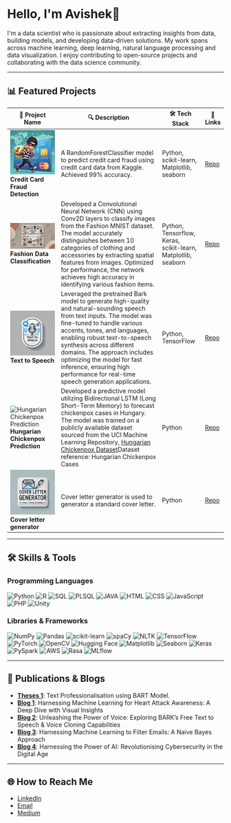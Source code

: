 # Hello, I'm Avishek👋

I'm a data scientist who is passionate about extracting insights from data, building models, and developing data-driven solutions. My work spans across machine learning, deep learning, natural language processing and data visualization. I enjoy contributing to open-source projects and collaborating with the data science community.

---

## 📊 Featured Projects

| 📝 Project Name                                                                 | 🔍 Description                                                                                 | 🛠️ Tech Stack                                      | 📎 Links                                      |
|---------------------------------------------------------------------------------|------------------------------------------------------------------------------------------------|---------------------------------------------------|----------------------------------------------|
| <img src="https://github.com/Avishek2020/credit-card-fraud-detection/blob/main/image/credit-card.png" alt=" credit card" width="230"/> **Credit Card Fraud Detection** | A RandomForestClassifier model to predict credit card fraud using credit card data from Kaggle. Achieved 99% accuracy. | Python, scikit-learn, Matplotlib, seaborn | [Repo](https://github.com/Avishek2020/credit-card-fraud-detection) |
| <img src="https://github.com/Avishek2020/ImageClassification/blob/main/Fashion_Data_classification.png" alt="Fashion Data Classification" width="230"/> **Fashion Data Classification** | Developed a Convolutional Neural Network (CNN) using Conv2D layers to classify images from the Fashion MNIST dataset. The model accurately distinguishes between 10 categories of clothing and accessories by extracting spatial features from images. Optimized for performance, the network achieves high accuracy in identifying various fashion items. | Python, Tensorflow, Keras, scikit-learn, Matplotlib, seaborn | [Repo](https://github.com/Avishek2020/ImageClassification/blob/main/Fashion_Data_classification.ipynb) |
| <img src="https://github.com/Avishek2020/Text-to-speech/blob/main/Text_to_speech.png" alt=" text to speech" width="230"/> **Text to Speech** | Leveraged the pretrained Bark model to generate high-quality and natural-sounding speech from text inputs. The model was fine-tuned to handle various accents, tones, and languages, enabling robust text-to-speech synthesis across different domains. The approach includes optimizing the model for fast inference, ensuring high performance for real-time speech generation applications.| Python, TensorFlow | [Repo](https://github.com/Avishek2020/Text-to-speech)    |
| <img src="https://github.com/Avishek2020/Hungarian-Chickenpox-Prediction/blob/main/Hungarian-chicken-pox.png" alt="Hungarian Chickenpox Prediction" width="230"/> **Hungarian Chickenpox Prediction** | Developed a predictive model utilizing Bidirectional LSTM (Long Short-Term Memory) to forecast chickenpox cases in Hungary. The model was trained on a publicly available dataset sourced from the UCI Machine Learning Repository, [Hungarian Chickenpox Dataset](https://archive.ics.uci.edu/ml/datasets/Hungarian+Chickenpox+Cases)Dataset reference: Hungarian Chickenpox Cases| Python | [Repo](https://github.com/Avishek2020/Hungarian-Chickenpox-Prediction) |
| <img src="https://github.com/Avishek2020/cover-letter-generator/blob/main/cover-letter-generator.png" alt=" Cover letter generator" width="230"/> **Cover letter generator** | Cover letter generator is used to generator a standard cover letter.| Python | [Repo](https://github.com/Avishek2020/cover-letter-generator)    |


---

## 🛠️ Skills & Tools

### Programming Languages
![Python](https://img.shields.io/badge/Python-3670A0?style=for-the-badge&logo=python&logoColor=ffdd54)
![R](https://img.shields.io/badge/R-276DC3?style=for-the-badge&logo=r&logoColor=white)
![SQL](https://img.shields.io/badge/SQL-4479A1?style=for-the-badge&logo=postgresql&logoColor=white)
![PLSQL](https://img.shields.io/badge/PLSQL-003B57?style=for-the-badge&logo=oracle&logoColor=white) 
![JAVA](https://img.shields.io/badge/Java-007396?style=for-the-badge&logo=java&logoColor=white) 
![HTML](https://img.shields.io/badge/HTML5-E34F26?style=for-the-badge&logo=html5&logoColor=white)
![CSS](https://img.shields.io/badge/CSS3-1572B6?style=for-the-badge&logo=css3&logoColor=white)
![JavaScript](https://img.shields.io/badge/JavaScript-F7DF1E?style=for-the-badge&logo=javascript&logoColor=black)
![PHP](https://img.shields.io/badge/PHP-777BB4?style=for-the-badge&logo=php&logoColor=white)
![Unity](https://img.shields.io/badge/Unity-000000?style=for-the-badge&logo=unity&logoColor=white)





### Libraries & Frameworks
![NumPy](https://img.shields.io/badge/NumPy-013243?style=for-the-badge&logo=numpy&logoColor=white)
![Pandas](https://img.shields.io/badge/Pandas-150458?style=for-the-badge&logo=pandas&logoColor=white)
![scikit-learn](https://img.shields.io/badge/scikit--learn-F7931E?style=for-the-badge&logo=scikit-learn&logoColor=white)
![spaCy](https://img.shields.io/badge/spaCy-09A3D5?style=for-the-badge&logo=spaCy&logoColor=white)
![NLTK](https://img.shields.io/badge/NLTK-85C1E9?style=for-the-badge&logoColor=white)
![TensorFlow](https://img.shields.io/badge/TensorFlow-FF6F00?style=for-the-badge&logo=tensorflow&logoColor=white)
![PyTorch](https://img.shields.io/badge/PyTorch-EE4C2C?style=for-the-badge&logo=pytorch&logoColor=white)
![OpenCV](https://img.shields.io/badge/OpenCV-5C3EE8?style=for-the-badge&logo=opencv&logoColor=white)
![Hugging Face](https://img.shields.io/badge/Hugging%20Face-FFD54F?style=for-the-badge&logo=huggingface&logoColor=black)
![Matplotlib](https://img.shields.io/badge/Matplotlib-11557C?style=for-the-badge&logo=matplotlib&logoColor=white)
![Seaborn](https://img.shields.io/badge/Seaborn-3776AB?style=for-the-badge&logo=python&logoColor=white)
![Keras](https://img.shields.io/badge/Keras-D00000?style=for-the-badge&logo=keras&logoColor=white)
![PySpark](https://img.shields.io/badge/PySpark-E25A1C?style=for-the-badge&logo=apache-spark&logoColor=white)
![AWS](https://img.shields.io/badge/AWS-232F3E?style=for-the-badge&logo=amazon-aws&logoColor=white)
![Rasa](https://img.shields.io/badge/Rasa-5A55FF?style=for-the-badge&logo=rasa&logoColor=white)
![MLflow](https://img.shields.io/badge/MLflow-0194E2?style=for-the-badge&logo=mlflow&logoColor=white)





---

## 📝 Publications & Blogs

- [**Theses 1**](https://github.com/Avishek2020/TextProfessionalization/blob/master/Final_Thesis_PPT/TEXT_PROFESSIONALIZATION_WRITING_FINAL_SUBMITTED.pdf): Text Professionalisation using BART Model.
- [**Blog 1**](https://medium.com/@avishek2020/harnessing-machine-learning-for-heart-attack-awareness-a-deep-dive-with-visual-insights-d8d154a0dcfb): Harnessing Machine Learning for Heart Attack Awareness: A Deep Dive with Visual Insights
- [**Blog 2**](https://medium.com/@avishek2020/unleashing-the-power-of-voice-exploring-barks-free-text-to-speech-voice-cloning-capabilities-0888e6581238): Unleashing the Power of Voice: Exploring BARK’s Free Text to Speech & Voice Cloning Capabilities
- [**Blog 3**](https://medium.com/@avishek2020/harnessing-machine-learning-to-filter-emails-a-naive-bayes-approach-1fbaa2950df5): Harnessing Machine Learning to Filter Emails: A Naive Bayes Approach
- [**Blog 4**](https://medium.com/@avishek2020/harnessing-the-power-of-ai-revolutionising-cybersecurity-in-the-digital-age-8c6b1836d4ca): Harnessing the Power of AI: Revolutionising Cybersecurity in the Digital Age

---

## 🌐 How to Reach Me

- [LinkedIn](https://www.linkedin.com/in/avishek2020)
- [Email](mailto:avishek2020@gmail.com)
- [Medium](https://medium.com/@avishek2020)


